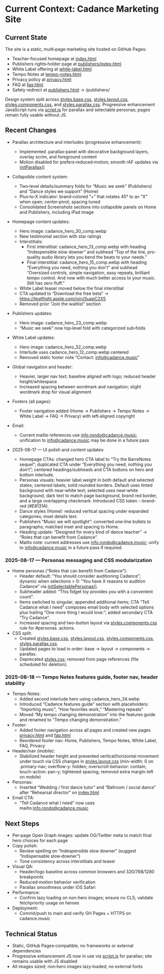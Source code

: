 # Current Context: Cadance Marketing Site

## Current State
The site is a static, multi‑page marketing site hosted on GitHub Pages:
- Teacher‑focused homepage at [index.html](index.html)
- Publishers rights‑holder page at [publishers/index.html](publishers/index.html)
- White Label offering at [white-label.html](white-label.html)
- Tempo Notes at [tempo-notes.html](tempo-notes.html)
- Privacy policy at [privacy.html](privacy.html)
- FAQ at [faq.html](faq.html)
- Safety redirect at [publishers.html](publishers.html) → /publishers/

Design system split across [styles.base.css](styles.base.css), [styles.layout.css](styles.layout.css), [styles.components.css](styles.components.css), and [styles.parallax.css](styles.parallax.css). Progressive enhancement JavaScript runs via [script.js](script.js) for parallax and selectable personas; pages remain fully usable without JS.

## Recent Changes
- Parallax architecture and interludes (progressive enhancement):
  - Implemented .parallax‑panel with decorative background layers, overlay scrim, and foreground content
  - Motion disabled for prefers‑reduced‑motion; smooth rAF updates via [initParallax()](script.js:1)
- Collapsible content system:
  - Two‑level details/summary folds for “Music we seek” (Publishers) and “Dance styles we support” (Home)
  - Plus‑to‑X indicator: brand‑colored “+” that rotates 45° to an “X” when open; center‑pivot; spacing tuned
  - Consolidated Screenshots sections into collapsible panels on Home and Publishers, including iPad image
- Homepage content updates:
  - Hero image: cadance_hero_30_comp.webp
  - New testimonial section with star ratings
  - Interstitials:
    - First interstitial: cadance_hero_13_comp.webp with heading “Indespensible slow downer” and subhead “Top of the line, pro-quality audio library lets you bend the beats to your needs.”
    - Final interstitial: cadance_hero_15_comp.webp with heading “Everything you need, nothing you don't” and subhead “Oversized controls, simple navigation, easy repeats, brilliant tempo control. And now with much better access to your music. Still has zero fluff.”
  - White Label teaser moved below the final interstitial
  - CTA updated to “Download the free beta” → https://testflight.apple.com/join/SuapC2X5
  - Removed prior “Join the waitlist” section
- Publishers updates:
  - Hero image: cadance_hero_23_comp.webp
  - “Music we seek” now top‑level fold with categorized sub‑folds
- White Label updates:
  - Hero image: cadance_hero_32_comp.webp
  - Interlude uses cadance_hero_12_comp.webp centered
  - Removed static footer note “Contact: info@cadance.music”
- Global navigation and header:
  - Heavier, larger nav text; baseline aligned with logo; reduced header height/whitespace
  - Increased spacing between wordmark and navigation; slight wordmark drop for visual alignment
- Footers (all pages):
  - Footer navigation added (Home → Publishers → Tempo Notes → White Label → FAQ → Privacy) with left‑aligned copyright
- Email:
  - Current mailto references use info.rondo@cadance.music; unification to info@cadance.music may be done in a future pass

- 2025-08-17 — UI polish and content updates:
  - Homepage CTAs: changed hero CTA label to “Try the BarreNotes sequel”; duplicated CTA under “Everything you need, nothing you don’t”; centered headings/subheads and CTA buttons on hero and bottom interlude.
  - Personas visuals: heavier label weight in both default and selected states; centered labels; solid rounded borders. Default uses tinted background with near‑white text; selected uses near‑white background, dark text to match page background, brand red border, and a large overlapping checkmark. Introduced CSS token --brand-red (#E8131A).
  - Dance styles (Home): reduced vertical spacing under expanded categories; inset details text.
  - Publishers “Music we will spotlight”: converted one‑line bullets to paragraphs; matched inset and spacing to Home.
  - Heading update: “Designed for every kind of dance teacher” → “Roles that can benefit from Cadance”.
  - Mailto note: current addresses use info.rondo@cadance.music; unify to info@cadance.music in a future pass if required.

### 2025-08-17 — Personas messaging and CSS modularization
- Home personas (“Roles that can benefit from Cadance”):
  - Header default: “You should consider auditioning Cadance”; dynamic when selections > 0: “You have X reasons to audition Cadance” via [initSelectablePersonas()](script.js:98).
  - Subheader added: “This fidget toy provides you with a convenient count”.
  - Items switched to singular; appended additional items; CTA “Tell Cadance what I need” composes email body with selected options plus trailing “One more thing I would love:”; added secondary CTA “Try Cadance”.
  - Increased spacing and two-button layout via [styles.components.css](styles.components.css:1) rule for #personas .actions.
- CSS split:
  - Created [styles.base.css](styles.base.css), [styles.layout.css](styles.layout.css), [styles.components.css](styles.components.css), [styles.parallax.css](styles.parallax.css).
  - Updated pages to load in order: base → layout → components → parallax.
  - Deprecated [styles.css](styles.css); removed from page references (file scheduled for deletion).

### 2025-08-18 — Tempo Notes features guide, footer nav, header stability
- Tempo Notes:
  - Added second interlude hero using cadance_hero_34.webp
  - Introduced “Cadance features guide” section with placeholders: “Importing music”, “How favorites work,” “Mastering repeats”
  - Moved “My tempo changing demonstration” into the features guide and renamed to “Tempo changing demonstration.”
- Footer:
  - Added footer navigation across all pages and created new pages [privacy.html](privacy.html) and [faq.html](faq.html)
  - Reordered footer nav: Home, Publishers, Tempo Notes, White Label, FAQ, Privacy
- Header/nav (mobile):
  - Stabilized header height and prevented vertical/horizontal movement under touch via CSS changes in [styles.layout.css](styles.layout.css)
    (min-width: 0 on .primary-nav; overflow-y: hidden; overscroll-behavior: contain; touch-action: pan-y; tightened spacing; removed extra margin-left on mobile)
- Personas:
  - Inserted “Wedding / first dance tutor” and “Ballroom / social dance” after “Rehearsal director” on [index.html](index.html)
- Email CTA:
  - “Tell Cadance what I need” now uses mailto:info.rondo@cadance.music

## Next Steps
- Per‑page Open Graph images: update OG/Twitter meta to match final hero choices for each page
- Copy polish:
  - Review spelling on “Indespensible slow downer” (suggest “Indispensable slow‑downer”)
  - Tone consistency across interstitials and teaser
- Visual QA:
  - Header/logo baseline across common browsers and 320/768/1280 breakpoints
  - Reduced‑motion behavior verification
  - Parallax smoothness under iOS Safari
- Performance:
  - Confirm lazy loading on non‑hero images; ensure no CLS; validate fetchpriority usage on heroes
- Deployment:
  - Commit/push to main and verify GH Pages + HTTPS on cadance.music

## Technical Status
- Static, GitHub Pages‑compatible, no frameworks or external dependencies
- Progressive enhancement JS now in use via [script.js](script.js) for parallax; site remains usable with JS disabled
- All images sized; non‑hero images lazy‑loaded; no external fonts